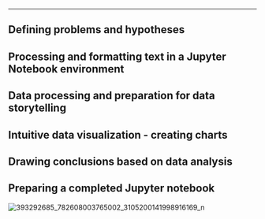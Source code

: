-----------------------------------------------------------------------------------------------------------------------------------------------------------------------------------------------------------------------------------
Defining problems and hypotheses
-----------------------------------------------------------------------------------------------------------------------------------------------------------------------------------------------------------------------------------
Processing and formatting text in a Jupyter Notebook environment
-----------------------------------------------------------------------------------------------------------------------------------------------------------------------------------------------------------------------------------
Data processing and preparation for data storytelling
-----------------------------------------------------------------------------------------------------------------------------------------------------------------------------------------------------------------------------------
Intuitive data visualization - creating charts
-----------------------------------------------------------------------------------------------------------------------------------------------------------------------------------------------------------------------------------
Drawing conclusions based on data analysis
-----------------------------------------------------------------------------------------------------------------------------------------------------------------------------------------------------------------------------------
Preparing a completed Jupyter notebook
-----------------------------------------------------------------------------------------------------------------------------------------------------------------------------------------------------------------------------------



![393292685_782608003765002_3105200141998916169_n](https://github.com/user-attachments/assets/7b4c83a7-eea1-4129-a84d-e8d7454e6bf4)


